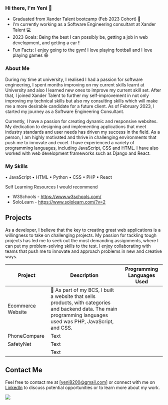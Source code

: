 
### Hi there, I'm Yeni 👋

- Graduated from Xander Talent bootcamp (Feb 2023 Cohort) :office:
- I'm currently working as a Software Engineering consultant at Xander Talent :computer:
- 2023 Goals: Being the best I can possibly be, getting a job in web development, and getting a car :exclamation:
- Fun Facts: I enjoy going to the gym! I love playing football and I love playing games :laughing:


### About Me

During my time at university, I realised I had a passion for software engineering, I spent months improving on my current skills learnt at University and also I learned new ones to improve my current skill set. After that, I joined Xander Talent to further my self-improvement in not only improving my technical skills but also my consulting skills which will make me a more desirable candidate for a future client. As of February 2023, I started my journey as a Software Engineering Consultant.

Currently, I have a passion for creating dynamic and responsive websites. My dedication to designing and implementing applications that meet industry standards and user needs has driven my success in the field. As a person, I am highly motivated and thrive in challenging environments that push me to innovate and excel. I have experienced a variety of programming languages, including JavaScript, CSS and HTML. I have also worked with web development frameworks such as Django and React.

### My Skills

•	JavaScript 
            <i class="devicon-javascript-plain"></i>
•	HTML
•	Python
•	CSS
•	PHP
•	React

Self Learning Resources I would recommend

- W3Schools - https://www.w3schools.com/
- SoloLearn - https://www.sololearn.com/?v=2

## Projects

As a developer, I believe that the key to creating great web applications is a willingness to take on challenging projects. My passion for tackling tough projects has led me to seek out the most demanding assignments, where I can put my problem-solving skills to the test. I enjoy collaborating with teams that push me to innovate and approach problems in new and creative ways.

| Project | Description | Programming Languages Used   |
| ----------- | -----------             |-----------|
| Ecommerce Website | 	As part of my BCS, I built a website that sells products, with categories and backend data. The main programming languages used was PHP, JavaScript, and CSS.|                     |
| PhoneCompare | Text                      |                   |
| SafetyNet | Text                      |                   |
|  | Text                      |                   |

## Contact Me
Feel free to contact me at [yeni8200@gmail.com] or connect with me on <a href = 'https://www.linkedin.com/in/yeni-o/'>Linkedln</a> to discuss potential opportunities or to learn more about my work.

<img src = 'https://user-images.githubusercontent.com/85391216/221840948-ce6c53c9-567f-4d8d-9feb-be55359de81e.png'/>



